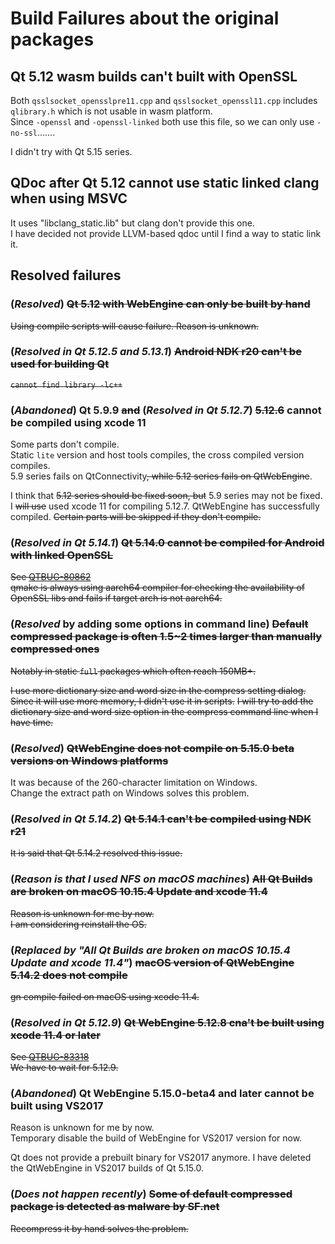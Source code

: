 # Build Failures about the original packages

## Qt 5.12 wasm builds can't built with OpenSSL

Both `qsslsocket_opensslpre11.cpp` and `qsslsocket_openssl11.cpp` includes `qlibrary.h` which is not usable in wasm platform.  
Since `-openssl` and `-openssl-linked` both use this file, so we can only use `-no-ssl`.......

I didn't try with Qt 5.15 series.

## QDoc after Qt 5.12 cannot use static linked clang when using MSVC

It uses "libclang_static.lib" but clang don't provide this one.  
I have decided not provide LLVM-based qdoc until I find a way to static link it.

## Resolved failures

### (_Resolved_) ~~Qt 5.12 with WebEngine can only be built by hand~~

~~Using compile scripts will cause failure. Reason is unknown.~~

### (_Resolved in Qt 5.12.5 and 5.13.1_) ~~Android NDK r20 can't be used for building Qt~~

~~`cannot find library -lc++`~~

### (_Abandoned_) Qt 5.9.9 ~~and~~ (_Resolved in Qt 5.12.7_) ~~5.12.6~~ cannot be compiled using xcode 11

Some parts don't compile.  
Static `lite` version and host tools compiles, the cross compiled version compiles.  
5.9 series fails on QtConnectivity~~, while 5.12 series fails on QtWebEngine~~.

I think that ~~5.12 series should be fixed soon, but~~ 5.9 series may not be fixed.  
I ~~will use~~ used xcode 11 for compiling 5.12.7. QtWebEngine has successfully compiled. ~~Certain parts will be skipped if they don't compile.~~

### (_Resolved in Qt 5.14.1_) ~~Qt 5.14.0 cannot be compiled for Android with linked OpenSSL~~

~~See [QTBUG-80862](https://bugreports.qt.io/browse/QTBUG-80862)~~  
~~qmake is always using aarch64 compiler for checking the availability of OpenSSL libs and fails if target arch is not aarch64.~~

### (_Resolved_ by adding some options in command line) ~~Default compressed package is often 1.5~2 times larger than manually compressed ones~~

~~Notably in static `full` packages which often reach 150MB+.~~

~~I use more dictionary size and word size in the compress setting dialog.~~
~~Since it will use more memory, I didn't use it in scripts.~~
~~I will try to add the dictionary size and word size option in the compress command line when I have time.~~

### (_Resolved_) ~~QtWebEngine does not compile on 5.15.0 beta versions on Windows platforms~~

It was because of the 260-character limitation on Windows.  
Change the extract path on Windows solves this problem.

### (_Resolved in Qt 5.14.2_) ~~Qt 5.14.1 can't be compiled using NDK r21~~

~~It is said that Qt 5.14.2 resolved this issue.~~

### (_Reason is that I used NFS on macOS machines_) ~~All Qt Builds are broken on macOS 10.15.4 Update and xcode 11.4~~

~~Reason is unknown for me by now.~~  
~~I am considering reinstall the OS.~~

### (_Replaced by "All Qt Builds are broken on macOS 10.15.4 Update and xcode 11.4"_) ~~macOS version of QtWebEngine 5.14.2 does not compile~~

~~gn compile failed on macOS using xcode 11.4.~~

### (_Resolved in Qt 5.12.9_) ~~Qt WebEngine 5.12.8 cna't be built using xcode 11.4 or later~~

~~See [QTBUG-83318](https://bugreports.qt.io/browse/QTBUG-83318)~~  
~~We have to wait for 5.12.9.~~

### (_Abandoned_) Qt WebEngine 5.15.0-beta4 and later cannot be built using VS2017

Reason is unknown for me by now.  
Temporary disable the build of WebEngine for VS2017 version for now.

Qt does not provide a prebuilt binary for VS2017 anymore. I have deleted the QtWebEngine in VS2017 builds of Qt 5.15.0.

### (_Does not happen recently_) ~~Some of default compressed package is detected as malware by SF.net~~

~~Recompress it by hand solves the problem.~~
